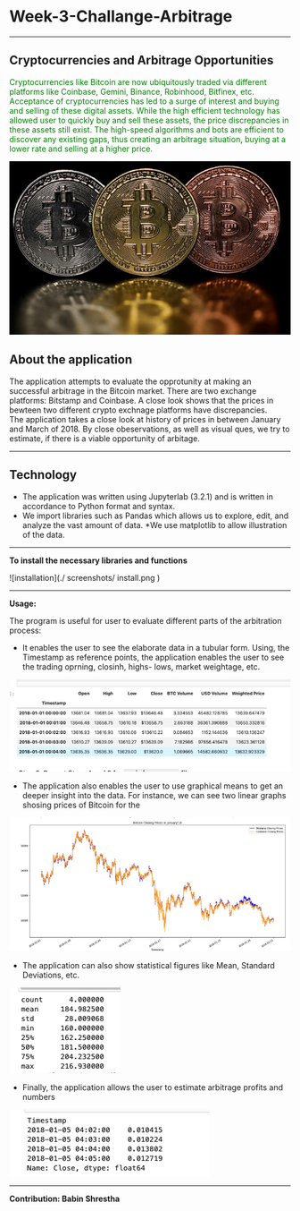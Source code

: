 # Week-3-Challange-Arbitrage
 ---
 ## Cryptocurrencies and Arbitrage Opportunities
 
 <P>
    <span style="color: green"> 
    Cryptocurrencies like Bitcoin are now ubiquitously traded via different platforms like Coinbase, Gemini, Binance, Robinhood, Bitfinex, etc. Acceptance of cryptocurrencies has led to a surge of interest and buying and selling of these digital assets. While the high efficient technology has allowed user to quickly buy and sell these assets, the price discrepancies in these assets still exist. The high-speed algorithms and bots are efficient to discover any existing gaps, thus creating an arbitrage situation, buying at a lower rate and selling at a higher price. 
</span>
<p>
    
    
![Bitcoin](./screenshots/bitcoin.jpeg)


 ## About the application ##

   The application attempts to evaluate the opprotunity at making an successful arbitrage in the Bitcoin market. There are two exchange platforms: Bitstamp and Coinbase. A close look shows that the prices in bewteen two different crypto exchnage platforms have discrepancies.  
    The application takes a close look at history of prices in between January and March of 2018. By close obeservations, as well as visual ques, we try to estimate, if there is a viable opportunity of arbitage.
    
  ---
## Technology
    
* The application was written using Jupyterlab (3.2.1) and is written in accordance to Python format and syntax.  
* We import libraries such as Pandas which allows us to explore, edit, and analyze the vast amount of data.
*We use matplotlib to allow illustration of the data.
  
    
---    
    
**To install the necessary libraries and functions**
    
![installation](./ screenshots/ install.png ) 

    
---
    
**Usage:**
    
The program is useful for user to evaluate different parts of the arbitration process:
    
   * It enables the user to see the elaborate data in a tubular form. Using, the Timestamp as reference points, the application enables the user to see the trading oprning, closinh, highs- lows, market weightage, etc.
    
    
    
![table](./Screenshots/table.png)
    
  * The application also enables the user to use graphical means to get an deeper insight into the data. For instance, we can see two linear graphs shosing prices of Bitcoin for the 
    
![comparison](./Screenshots/comparison.png)
    
  * The application can also show statistical figures like Mean, Standard Deviations, etc.
    
![stats](./Screenshots/stats.png)

  * Finally, the application allows the user to estimate arbitrage profits and numbers
    
 ![profit](./Screenshots/profit.png)
    
    
---
    
    
**Contribution: Babin Shrestha**
 
    
    
    
    